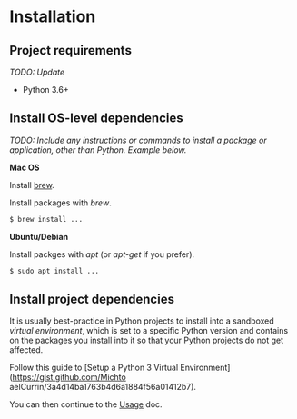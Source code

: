 # Installation


## Project requirements

_TODO: Update_

- Python 3.6+


## Install OS-level dependencies

_TODO: Include any instructions or commands to install a package or application, other than Python. Example below._

**Mac OS**

Install [brew](https://brew.sh/).

Install packages with _brew_.

```bash
$ brew install ...
```

**Ubuntu/Debian**

Install packges with _apt_ (or _apt-get_ if you prefer).

```bash
$ sudo apt install ...
```


## Install project dependencies

It is usually best-practice in Python projects to install into a sandboxed _virtual environment_, which is set to a specific Python version and contains on the packages you install into it so that your Python projects do not get affected.

Follow this guide to [Setup a Python 3 Virtual Environment](https://gist.github.com/Michto aelCurrin/3a4d14ba1763b4d6a1884f56a01412b7). 

You can then continue to the [Usage](/docs/usage.md) doc.
